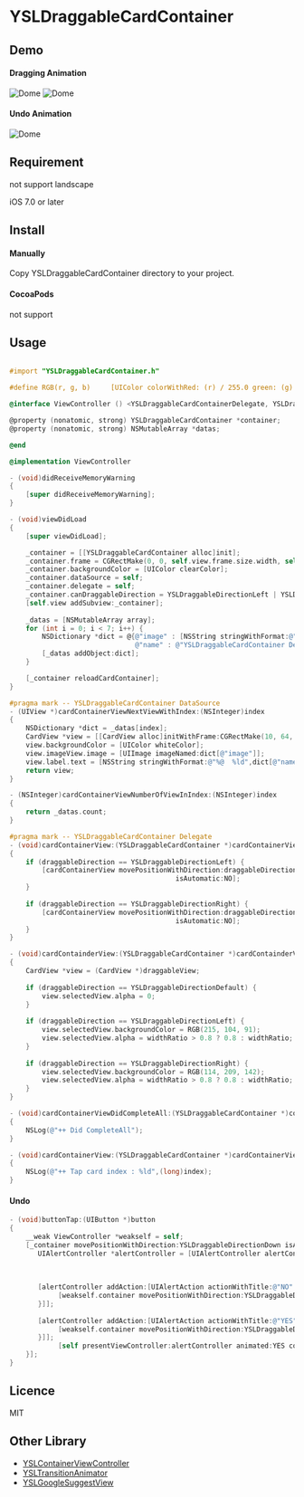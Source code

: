 # YSLDraggableCardContainer

## Demo
#### Dragging Animation
![Dome](https://raw.githubusercontent.com/y-hryk/YSLDraggingCardContainer/master/sample1.gif)
![Dome](https://raw.githubusercontent.com/y-hryk/YSLDraggingCardContainer/master/sample2.gif)
#### Undo Animation
![Dome](https://raw.githubusercontent.com/y-hryk/YSLDraggingCardContainer/master/sample3.gif)
## Requirement
not support landscape

iOS 7.0 or later
## Install
#### Manually
 Copy YSLDraggableCardContainer directory to your project.
#### CocoaPods
 not support
 
## Usage
``` objective-c

#import "YSLDraggableCardContainer.h"

#define RGB(r, g, b)	 [UIColor colorWithRed: (r) / 255.0 green: (g) / 255.0 blue: (b) / 255.0 alpha : 1]

@interface ViewController () <YSLDraggableCardContainerDelegate, YSLDraggableCardContainerDataSource>

@property (nonatomic, strong) YSLDraggableCardContainer *container;
@property (nonatomic, strong) NSMutableArray *datas;

@end

@implementation ViewController

- (void)didReceiveMemoryWarning
{
    [super didReceiveMemoryWarning];
}

- (void)viewDidLoad
{
    [super viewDidLoad];

    _container = [[YSLDraggableCardContainer alloc]init];
    _container.frame = CGRectMake(0, 0, self.view.frame.size.width, self.view.frame.size.height);
    _container.backgroundColor = [UIColor clearColor];
    _container.dataSource = self;
    _container.delegate = self;
    _container.canDraggableDirection = YSLDraggableDirectionLeft | YSLDraggableDirectionRight;
    [self.view addSubview:_container];
    
    _datas = [NSMutableArray array];
    for (int i = 0; i < 7; i++) {
        NSDictionary *dict = @{@"image" : [NSString stringWithFormat:@"photo_sample_0%d",i + 1],
                               @"name" : @"YSLDraggableCardContainer Demo"};
        [_datas addObject:dict];
    }

    [_container reloadCardContainer];
}

#pragma mark -- YSLDraggableCardContainer DataSource
- (UIView *)cardContainerViewNextViewWithIndex:(NSInteger)index
{
    NSDictionary *dict = _datas[index];
    CardView *view = [[CardView alloc]initWithFrame:CGRectMake(10, 64, self.view.frame.size.width - 20, self.view.frame.size.width - 20)];
    view.backgroundColor = [UIColor whiteColor];
    view.imageView.image = [UIImage imageNamed:dict[@"image"]];
    view.label.text = [NSString stringWithFormat:@"%@  %ld",dict[@"name"],(long)index];
    return view;
}

- (NSInteger)cardContainerViewNumberOfViewInIndex:(NSInteger)index
{
    return _datas.count;
}

#pragma mark -- YSLDraggableCardContainer Delegate
- (void)cardContainerView:(YSLDraggableCardContainer *)cardContainerView didEndDraggingAtIndex:(NSInteger)index draggableView:(UIView *)draggableView draggableDirection:(YSLDraggableDirection)draggableDirection
{
    if (draggableDirection == YSLDraggableDirectionLeft) {
        [cardContainerView movePositionWithDirection:draggableDirection
                                         isAutomatic:NO];
    }
    
    if (draggableDirection == YSLDraggableDirectionRight) {
        [cardContainerView movePositionWithDirection:draggableDirection
                                         isAutomatic:NO];
    }
}

- (void)cardContainderView:(YSLDraggableCardContainer *)cardContainderView updatePositionWithDraggableView:(UIView *)draggableView draggableDirection:(YSLDraggableDirection)draggableDirection widthRatio:(CGFloat)widthRatio heightRatio:(CGFloat)heightRatio
{
    CardView *view = (CardView *)draggableView;
    
    if (draggableDirection == YSLDraggableDirectionDefault) {
        view.selectedView.alpha = 0;
    }
    
    if (draggableDirection == YSLDraggableDirectionLeft) {
        view.selectedView.backgroundColor = RGB(215, 104, 91);
        view.selectedView.alpha = widthRatio > 0.8 ? 0.8 : widthRatio;
    }
    
    if (draggableDirection == YSLDraggableDirectionRight) {
        view.selectedView.backgroundColor = RGB(114, 209, 142);
        view.selectedView.alpha = widthRatio > 0.8 ? 0.8 : widthRatio;
    }
}

- (void)cardContainerViewDidCompleteAll:(YSLDraggableCardContainer *)container;
{
    NSLog(@"++ Did CompleteAll");
}

- (void)cardContainerView:(YSLDraggableCardContainer *)cardContainerView didSelectAtIndex:(NSInteger)index draggableView:(UIView *)draggableView
{
    NSLog(@"++ Tap card index : %ld",(long)index);
}
```
#### Undo
``` objective-c
- (void)buttonTap:(UIButton *)button
{
    __weak ViewController *weakself = self;
    [_container movePositionWithDirection:YSLDraggableDirectionDown isAutomatic:YES undoHandler:^{
       UIAlertController *alertController = [UIAlertController alertControllerWithTitle:@""
                                                                                message:@"Do you want to reset?"
                                                                         preferredStyle:UIAlertControllerStyleAlert];
            
       [alertController addAction:[UIAlertAction actionWithTitle:@"NO" style:UIAlertActionStyleDefault handler:^(UIAlertAction *action) {
            [weakself.container movePositionWithDirection:YSLDraggableDirectionDown isAutomatic:YES];
       }]];
            
       [alertController addAction:[UIAlertAction actionWithTitle:@"YES" style:UIAlertActionStyleCancel handler:^(UIAlertAction *action) {
            [weakself.container movePositionWithDirection:YSLDraggableDirectionDefault isAutomatic:YES];
       }]];
            [self presentViewController:alertController animated:YES completion:nil];
    }];
}

```
## Licence
MIT

## Other Library
- [YSLContainerViewController](https://github.com/y-hryk/YSLContainerViewController)
- [YSLTransitionAnimator](https://github.com/y-hryk/YSLTransitionAnimator)
- [YSLGoogleSuggestView](https://github.com/y-hryk/YSLGoogleSuggestView)
